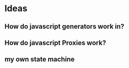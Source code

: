 # Ideas

## How do javascript generators work in?

## How do javascript Proxies work?

## my own state machine
